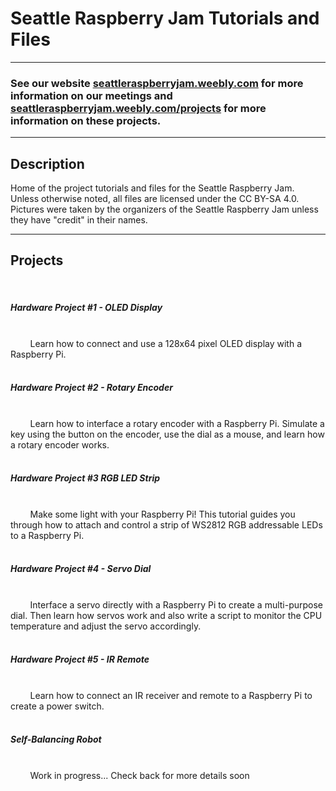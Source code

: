 <h1>Seattle Raspberry Jam Tutorials and Files</h1>
<hr>
<h3>See our website <a href="https://seattleraspberryjam.weebly.com" target="_blank">seattleraspberryjam.weebly.com</a> for more information on our meetings and <a href="https://seattleraspberryjam.weebly.com/projects.html" target="_blank">seattleraspberryjam.weebly.com/projects</a> for more information on these projects.</h3>
<hr>
<h2>Description</h2>
Home of the project tutorials and files for the Seattle Raspberry Jam.
<br>Unless otherwise noted, all files are licensed under the CC BY-SA 4.0.
<br>Pictures were taken by the organizers of the Seattle Raspberry Jam unless they have "credit" in their names.
<hr>
<h2>Projects</h2>
&nbsp&nbsp&nbsp&nbsp<h5>Hardware Project #1 - OLED Display</h5><br>
&nbsp&nbsp&nbsp&nbsp&nbsp&nbsp&nbsp&nbspLearn how to connect and use a 128x64 pixel OLED display with a Raspberry Pi.<br>
&nbsp&nbsp&nbsp&nbsp<h5>Hardware Project #2 - Rotary Encoder</h5><br>
&nbsp&nbsp&nbsp&nbsp&nbsp&nbsp&nbsp&nbspLearn how to interface a rotary encoder with a Raspberry Pi. Simulate a key using the button on the encoder, use the dial as a mouse, and learn how a rotary encoder works.<br>
&nbsp&nbsp&nbsp&nbsp<h5>Hardware Project #3 RGB LED Strip</h5><br>
&nbsp&nbsp&nbsp&nbsp&nbsp&nbsp&nbsp&nbspMake some light with your Raspberry Pi! This tutorial guides you through how to attach and control a strip of WS2812 RGB addressable LEDs to a Raspberry Pi.<br>
&nbsp&nbsp&nbsp&nbsp<h5>Hardware Project #4 - Servo Dial</h5><br>
&nbsp&nbsp&nbsp&nbsp&nbsp&nbsp&nbsp&nbspInterface a servo directly with a Raspberry Pi to create a multi-purpose dial. Then learn how servos work and also write a script to monitor the CPU temperature and adjust the servo accordingly.<br>
&nbsp&nbsp&nbsp&nbsp<h5>Hardware Project #5 - IR Remote</h5><br>
&nbsp&nbsp&nbsp&nbsp&nbsp&nbsp&nbsp&nbspLearn how to connect an IR receiver and remote to a Raspberry Pi to create a power switch.<br>
&nbsp&nbsp&nbsp&nbsp<h5>Self-Balancing Robot</h5><br>
&nbsp&nbsp&nbsp&nbsp&nbsp&nbsp&nbsp&nbspWork in progress... Check back for more details soon<br>
